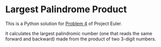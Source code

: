 # Largest Palindrome Product

This is a Python solution for [Problem 4](https://projecteuler.net/problem=4) of Project Euler.

It calculates the largest palindromic number (one that reads the same forward and backward) made from the product of two 3-digit numbers.